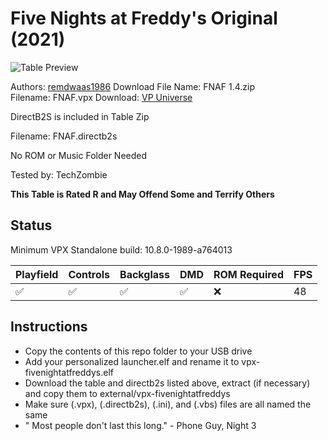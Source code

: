 # Five Nights at Freddy's Original (2021)

![Table Preview](https://vpuniverse.com/screenshots/monthly_2021_12/fnaf.png.dadceb24d20e32602f36dbf10f02eb3e.png)

Authors: [remdwaas1986](https://vpuniverse.com/profile/28048-remdwaas1986/)
Download File Name: FNAF 1.4.zip    
Filename: FNAF.vpx 
Download: [VP Universe](https://vpuniverse.com/files/file/8397-five-nights-at-freddyfnaf)

DirectB2S is included in Table Zip
  
Filename: FNAF.directb2s

No ROM or Music Folder Needed

Tested by: TechZombie

**This Table is Rated R and May Offend Some and Terrify Others**

## Status 

Minimum VPX Standalone build: 10.8.0-1989-a764013

| Playfield | Controls | Backglass | DMD | ROM Required | FPS | 
|-----------|----------|-----------|-----|--------------|-----|
| :white_check_mark: | :white_check_mark: | :white_check_mark: | :white_check_mark: | :x: | 48 |

## Instructions

- Copy the contents of this repo folder to your USB drive
- Add your personalized launcher.elf and rename it to vpx-fivenightatfreddys.elf
- Download the table and directb2s listed above, extract (if necessary) and copy them to external/vpx-fivenightatfreddys
- Make sure (.vpx), (.directb2s), (.ini), and (.vbs) files are all named the same
- " Most people don't last this long." - Phone Guy, Night 3
